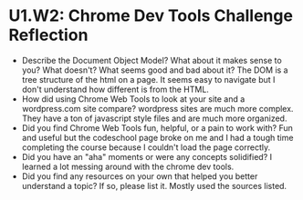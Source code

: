 # U1.W2: Chrome Dev Tools Challenge Reflection

* Describe the Document Object Model? What about it makes sense to you? What doesn't? What seems good and bad about it?
    The DOM is a tree structure of the html on a page. It seems easy to navigate but I don't understand how different is from the HTML.
* How did using Chrome Web Tools to look at your site and a wordpress.com site compare?
    wordpress sites are much more complex. They have a ton of javascript style files and are much more organized.
* Did you find Chrome Web Tools fun, helpful, or a pain to work with?
    Fun and useful but the codeschool page broke on me and I had a tough time completing the course because I couldn't load the page correctly.
* Did you have an "aha" moments or were any concepts solidified?
    I learned a lot messing around with the chrome dev tools.
* Did you find any resources on your own that helped you better understand a topic? If so, please list it.
    Mostly used the sources listed.